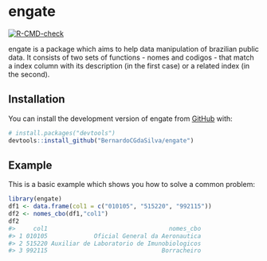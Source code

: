 
<!-- README.md is generated from README.Rmd. Please edit that file -->

# engate

<!-- badges: start -->

[![R-CMD-check](https://github.com/BernardoCGdaSilva/engate/workflows/R-CMD-check/badge.svg)](https://github.com/BernardoCGdaSilva/engate/actions)
<!-- badges: end -->

engate is a package which aims to help data manipulation of brazilian
public data. It consists of two sets of functions - nomes and codigos -
that match a index column with its description (in the first case) or a
related index (in the second).

## Installation

You can install the development version of engate from
[GitHub](https://github.com/) with:

``` r
# install.packages("devtools")
devtools::install_github("BernardoCGdaSilva/engate")
```

## Example

This is a basic example which shows you how to solve a common problem:

``` r
library(engate)
df1 <- data.frame(col1 = c("010105", "515220", "992115"))
df2 <- nomes_cbo(df1,"col1")
df2
#>     col1                                  nomes_cbo
#> 1 010105             Oficial General da Aeronautica
#> 2 515220 Auxiliar de Laboratorio de Imunobiologicos
#> 3 992115                                Borracheiro
```
